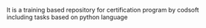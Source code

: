 It is a training based repository for certification program by codsoft including tasks based on python language
